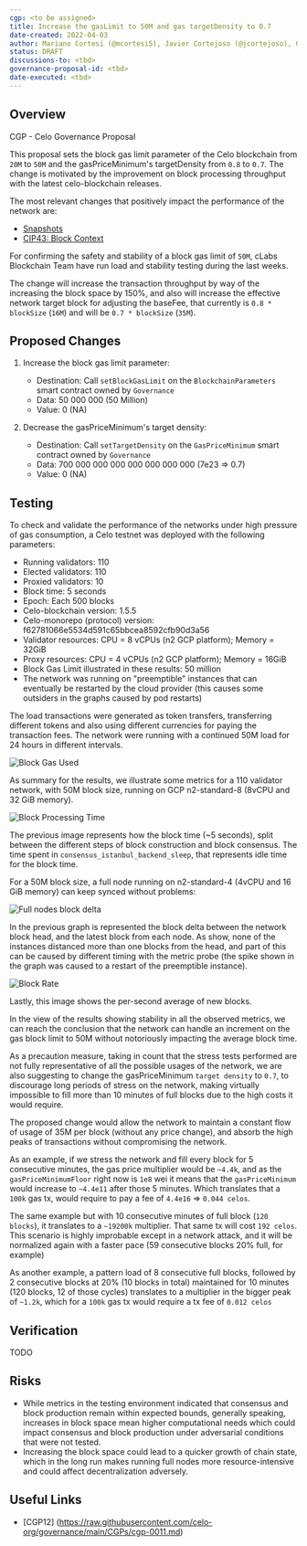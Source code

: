 ```yaml
---
cgp: <to be assigned>
title: Increase the gasLimit to 50M and gas targetDensity to 0.7
date-created: 2022-04-03
author: Mariano Cortesi (@mcortesi5), Javier Cortejoso (@jcortejoso), Gastón Ponti (@gastonponti)
status: DRAFT
discussions-to: <tbd>
governance-proposal-id: <tbd>
date-executed: <tbd>
---
```

## Overview

CGP - Celo Governance Proposal

This proposal sets the block gas limit parameter of the Celo blockchain from `20M` to `50M` and the gasPriceMinimum's targetDensity from `0.8` to `0.7`. The change is motivated by the improvement on block processing throughput with the latest celo-blockchain releases.

The most relevant changes that positively impact the performance of the network are:

- [Snapshots](https://blog.ethereum.org/2021/03/03/geth-v1-10-0/)
- [CIP43: Block Context](https://github.com/celo-org/celo-proposals/blob/master/CIPs/cip-0043.md)

For confirming the safety and stability of a block gas limit of `50M`, cLabs Blockchain Team have run load and stability testing during the last weeks.

The change will increase the transaction throughput by way of the increasing the block space by 150%, and also will increase the effective network target block for adjusting the baseFee, that currently is `0.8 * blockSize` (`16M`) and will be `0.7 * blockSize` (`35M`).

## Proposed Changes

1. Increase the block gas limit parameter:

    - Destination: Call `setBlockGasLimit` on the `BlockchainParameters` smart contract owned by `Governance`
    - Data: 50 000 000 (50 Million)
    - Value: 0 (NA)

2. Decrease the gasPriceMinimum's target density:

    - Destination: Call `setTargetDensity` on the `GasPriceMinimum` smart contract owned by `Governance`
    - Data: 700 000 000 000 000 000 000 000 (7e23 => 0.7)
    - Value: 0 (NA)

## Testing

To check and validate the performance of the networks under high pressure of gas consumption, a Celo testnet was deployed with the following parameters:

- Running validators: 110
- Elected validators: 110
- Proxied validators: 10
- Block time: 5 seconds
- Epoch: Each 500 blocks
- Celo-blockchain version: 1.5.5
- Celo-monorepo (protocol) version: f62781066e5534d591c65bbcea8592cfb90d3a56
- Validator resources: CPU = 8 vCPUs (n2 GCP platform); Memory = 32GiB
- Proxy resources: CPU = 4 vCPUs (n2 GCP platform); Memory = 16GiB
- Block Gas Limit illustrated in these results: 50 million
- The network was running on "preemptible" instances that can eventually be restarted by the cloud provider (this causes some outsiders in the graphs caused by pod restarts)

The load transactions were generated as token transfers, transferring different tokens and also using different currencies for paying the transaction fees. The network were running with a continued 50M load for 24 hours in different intervals.

![Block Gas Used](https://user-images.githubusercontent.com/5635989/167686033-5ac16aa4-254b-446e-a90c-c4dabdb77bc2.png)

As summary for the results, we illustrate some metrics for a 110 validator network, with 50M block size, running on GCP n2-standard-8 (8vCPU and 32 GiB memory).

![Block Processing Time](https://user-images.githubusercontent.com/5635989/167684677-a8758d16-9998-4c11-98a7-9cf5dabdef37.png)

The previous image represents how the block time (~5 seconds), split between the different steps of block construction and block consensus. The time spent in `consensus_istanbul_backend_sleep`, that represents idle time for the block time.

For a 50M block size, a full node running on n2-standard-4 (4vCPU and 16 GiB memory) can keep synced without problems:

![Full nodes block delta](https://user-images.githubusercontent.com/5635989/167696090-25f266ab-a4b1-48e9-82a5-dc7f95ffb4cf.png)

In the previous graph is represented the block delta between the network block head, and the latest block from each node. As show, none of the instances distanced more than one blocks from the head, and part of this can be caused by different timing with the metric probe (the spike shown in the graph was caused to a restart of the preemptible instance).

![Block Rate](https://user-images.githubusercontent.com/5635989/167696586-e0a0c964-8bff-49cc-a762-6cc9b8ae705f.png)

Lastly, this image shows the per-second average of new blocks.

In the view of the results showing stability in all the observed metrics, we can reach the conclusion that the network can handle an increment on the gas block limit to 50M without notoriously impacting the average block time.

As a precaution measure, taking in count that the stress tests performed are not fully representative of all the possible usages of the network, we are also suggesting to change the gasPriceMinimum `target density` to `0.7`, to discourage long periods of stress on the network, making virtually impossible to fill more than 10 minutes of full blocks due to the high costs it would require.

The proposed change would allow the network to maintain a constant flow of usage of 35M per block (without any price change), and absorb the high peaks of transactions without compromising the network.

As an example, if we stress the network and fill every block for 5 consecutive minutes, the gas price multiplier would be `~4.4k`, and as the `gasPriceMinimumFloor` right now is `1e8` wei it means that the `gasPriceMinimum` would increase to `~4.4e11` after those 5 minutes. Which translates that a `100k` gas tx, would require to pay a fee of `4.4e16` => `0.044 celos`.

The same example but with 10 consecutive minutes of full block (`120 blocks`), it translates to a `~19200k` multiplier. That same tx will cost `192 celos`. This scenario is highly improbable except in a network attack, and it will be normalized again with a faster pace (59 consecutive blocks 20% full, for example)

As another example, a pattern load of 8 consecutive full blocks, followed by 2 consecutive blocks at 20% (10 blocks in total) maintained for 10 minutes (120 blocks, 12 of those cycles) translates to a multiplier in the bigger peak of `~1.2k`, which for a `100k` gas tx would require a tx fee of `0.012 celos`

## Verification

TODO

## Risks

- While metrics in the testing environment indicated that consensus and block production remain within expected bounds, generally speaking, increases in block space mean higher computational needs which could impact consensus and block production under adversarial conditions that were not tested.
- Increasing the block space could lead to a quicker growth of chain state, which in the long run makes running full nodes more resource-intensive and could affect decentralization adversely.

## Useful Links

* [CGP12] (https://raw.githubusercontent.com/celo-org/governance/main/CGPs/cgp-0011.md)


